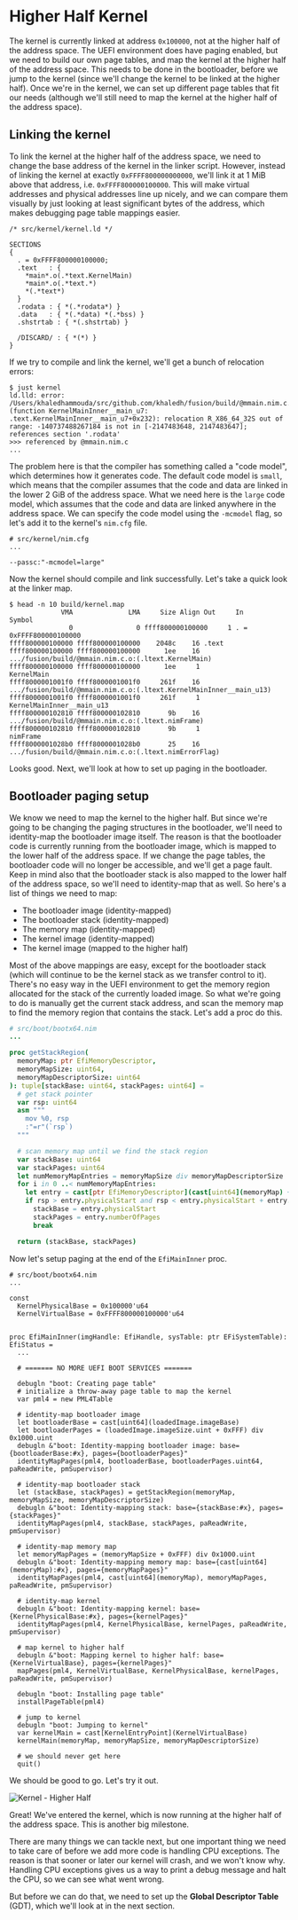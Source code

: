 # Higher Half Kernel

The kernel is currently linked at address `0x100000`, not at the higher half of the address space. The UEFI environment does have paging enabled, but we need to build our own page tables, and map the kernel at the higher half of the address space. This needs to be done in the bootloader, before we jump to the kernel (since we'll change the kernel to be linked at the higher half). Once we're in the kernel, we can set up different page tables that fit our needs (although we'll still need to map the kernel at the higher half of the address space).

## Linking the kernel

To link the kernel at the higher half of the address space, we need to change the base address of the kernel in the linker script. However, instead of linking the kernel at exactly `0xFFFF800000000000`, we'll link it at 1 MiB above that address, i.e. `0xFFFF800000100000`. This will make virtual addresses and physical addresses line up nicely, and we can compare them visually by just looking at least significant bytes of the address, which makes debugging page table mappings easier.

```ld{5}
/* src/kernel/kernel.ld */

SECTIONS
{
  . = 0xFFFF800000100000;
  .text   : {
    *main*.o(.*text.KernelMain)
    *main*.o(.*text.*)
    *(.*text*)
  }
  .rodata : { *(.*rodata*) }
  .data   : { *(.*data) *(.*bss) }
  .shstrtab : { *(.shstrtab) }

  /DISCARD/ : { *(*) }
}
```

If we try to compile and link the kernel, we'll get a bunch of relocation errors:

```sh-session
$ just kernel
ld.lld: error: /Users/khaledhammouda/src/github.com/khaledh/fusion/build/@mmain.nim.c.o:(function KernelMainInner__main_u7: .text.KernelMainInner__main_u7+0x232): relocation R_X86_64_32S out of range: -140737488267184 is not in [-2147483648, 2147483647]; references section '.rodata'
>>> referenced by @mmain.nim.c
...
```

The problem here is that the compiler has something called a "code model", which determines how it generates code. The default code model is `small`, which means that the compiler assumes that the code and data are linked in the lower 2 GiB of the address space. What we need here is the `large` code model, which assumes that the code and data are linked anywhere in the address space. We can specify the code model using the `-mcmodel` flag, so let's add it to the kernel's `nim.cfg` file.

```properties
# src/kernel/nim.cfg
...

--passc:"-mcmodel=large"
```

Now the kernel should compile and link successfully. Let's take a quick look at the linker map.

```sh-session
$ head -n 10 build/kernel.map
             VMA              LMA     Size Align Out     In      Symbol
               0                0 ffff800000100000     1 . = 0xFFFF800000100000
ffff800000100000 ffff800000100000    2048c    16 .text
ffff800000100000 ffff800000100000      1ee    16         .../fusion/build/@mmain.nim.c.o:(.ltext.KernelMain)
ffff800000100000 ffff800000100000      1ee     1                 KernelMain
ffff8000001001f0 ffff8000001001f0     261f    16         .../fusion/build/@mmain.nim.c.o:(.ltext.KernelMainInner__main_u13)
ffff8000001001f0 ffff8000001001f0     261f     1                 KernelMainInner__main_u13
ffff800000102810 ffff800000102810       9b    16         .../fusion/build/@mmain.nim.c.o:(.ltext.nimFrame)
ffff800000102810 ffff800000102810       9b     1                 nimFrame
ffff8000001028b0 ffff8000001028b0       25    16         .../fusion/build/@mmain.nim.c.o:(.ltext.nimErrorFlag)
```

Looks good. Next, we'll look at how to set up paging in the bootloader.

## Bootloader paging setup

We know we need to map the kernel to the higher half. But since we're going to be changing the paging structures in the bootloader, we'll need to identity-map the bootloader image itself. The reason is that the bootloader code is currently running from the bootloader image, which is mapped to the lower half of the address space. If we change the page tables, the bootloader code will no longer be accessible, and we'll get a page fault. Keep in mind also that the bootloader stack is also mapped to the lower half of the address space, so we'll need to identity-map that as well. So here's a list of things we need to map:

- The bootloader image (identity-mapped)
- The bootloader stack (identity-mapped)
- The memory map (identity-mapped)
- The kernel image (identity-mapped)
- The kernel image (mapped to the higher half)

Most of the above mappings are easy, except for the bootloader stack (which will continue to be the kernel stack as we transfer control to it). There's no easy way in the UEFI environment to get the memory region allocated for the stack of the currently loaded image. So what we're going to do is manually get the current stack address, and scan the memory map to find the memory region that contains the stack. Let's add a proc do this.

```nim
# src/boot/bootx64.nim
...

proc getStackRegion(
  memoryMap: ptr EfiMemoryDescriptor,
  memoryMapSize: uint64,
  memoryMapDescriptorSize: uint64
): tuple[stackBase: uint64, stackPages: uint64] =
  # get stack pointer
  var rsp: uint64
  asm """
    mov %0, rsp
    :"=r"(`rsp`)
  """

  # scan memory map until we find the stack region
  var stackBase: uint64
  var stackPages: uint64
  let numMemoryMapEntries = memoryMapSize div memoryMapDescriptorSize
  for i in 0 ..< numMemoryMapEntries:
    let entry = cast[ptr EfiMemoryDescriptor](cast[uint64](memoryMap) + i * memoryMapDescriptorSize)
    if rsp > entry.physicalStart and rsp < entry.physicalStart + entry.numberOfPages * PageSize:
      stackBase = entry.physicalStart
      stackPages = entry.numberOfPages
      break

  return (stackBase, stackPages)
```

Now let's setup paging at the end of the `EfiMainInner` proc.

```nim{4-6,14-43}
# src/boot/bootx64.nim
...

const
  KernelPhysicalBase = 0x100000'u64
  KernelVirtualBase = 0xFFFF800000100000'u64


proc EfiMainInner(imgHandle: EfiHandle, sysTable: ptr EFiSystemTable): EfiStatus =
  ...

  # ======= NO MORE UEFI BOOT SERVICES =======

  debugln "boot: Creating page table"
  # initialize a throw-away page table to map the kernel
  var pml4 = new PML4Table

  # identity-map bootloader image
  let bootloaderBase = cast[uint64](loadedImage.imageBase)
  let bootloaderPages = (loadedImage.imageSize.uint + 0xFFF) div 0x1000.uint
  debugln &"boot: Identity-mapping bootloader image: base={bootloaderBase:#x}, pages={bootloaderPages}"
  identityMapPages(pml4, bootloaderBase, bootloaderPages.uint64, paReadWrite, pmSupervisor)

  # identity-map bootloader stack
  let (stackBase, stackPages) = getStackRegion(memoryMap, memoryMapSize, memoryMapDescriptorSize)
  debugln &"boot: Identity-mapping stack: base={stackBase:#x}, pages={stackPages}"
  identityMapPages(pml4, stackBase, stackPages, paReadWrite, pmSupervisor)

  # identity-map memory map
  let memoryMapPages = (memoryMapSize + 0xFFF) div 0x1000.uint
  debugln &"boot: Identity-mapping memory map: base={cast[uint64](memoryMap):#x}, pages={memoryMapPages}"
  identityMapPages(pml4, cast[uint64](memoryMap), memoryMapPages, paReadWrite, pmSupervisor)

  # identity-map kernel
  debugln &"boot: Identity-mapping kernel: base={KernelPhysicalBase:#x}, pages={kernelPages}"
  identityMapPages(pml4, KernelPhysicalBase, kernelPages, paReadWrite, pmSupervisor)

  # map kernel to higher half
  debugln &"boot: Mapping kernel to higher half: base={KernelVirtualBase}, pages={kernelPages}"
  mapPages(pml4, KernelVirtualBase, KernelPhysicalBase, kernelPages, paReadWrite, pmSupervisor)

  debugln "boot: Installing page table"
  installPageTable(pml4)

  # jump to kernel
  debugln "boot: Jumping to kernel"
  var kernelMain = cast[KernelEntryPoint](KernelVirtualBase)
  kernelMain(memoryMap, memoryMapSize, memoryMapDescriptorSize)

  # we should never get here
  quit()
```

We should be good to go. Let's try it out.

![Kernel - Higher Half](kernel-higherhalf.png)

Great! We've entered the kernel, which is now running at the higher half of the address space. This is another big milestone.

There are many things we can tackle next, but one important thing we need to take care of before we add more code is handling CPU exceptions. The reason is that sooner or later our kernel will crash, and we won't know why. Handling CPU exceptions gives us a way to print a debug message and halt the CPU, so we can see what went wrong.

But before we can do that, we need to set up the **Global Descriptor Table** (GDT), which we'll look at in the next section.
